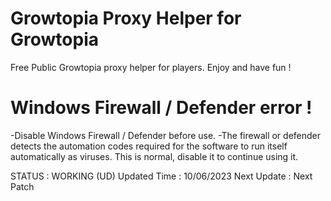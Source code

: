 # Growtopia Proxy Helper for Growtopia
Free Public Growtopia proxy helper for players. Enjoy and have fun !

# Windows Firewall / Defender error !
-Disable Windows Firewall / Defender before use.
-The firewall or defender detects the automation codes required for the software to run itself automatically as viruses. This is normal, disable it to continue using it.

STATUS : WORKING (UD)
Updated Time : 10/06/2023
Next Update : Next Patch

